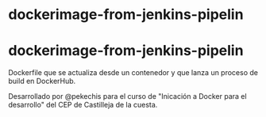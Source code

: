 # dockerimage-from-jenkins-pipelin
# dockerimage-from-jenkins-pipelin

Dockerfile que se actualiza desde un contenedor y que lanza un proceso de build en DockerHub.

Desarrollado por @pekechis para el curso de "Inicación a Docker para el desarrollo" del CEP de Castilleja de la cuesta.

